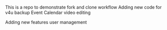 This is a repo to demonstrate fork and clone workflow
Adding new code for v4u backup
Event Calendar
video editing

Adding new features
user management
